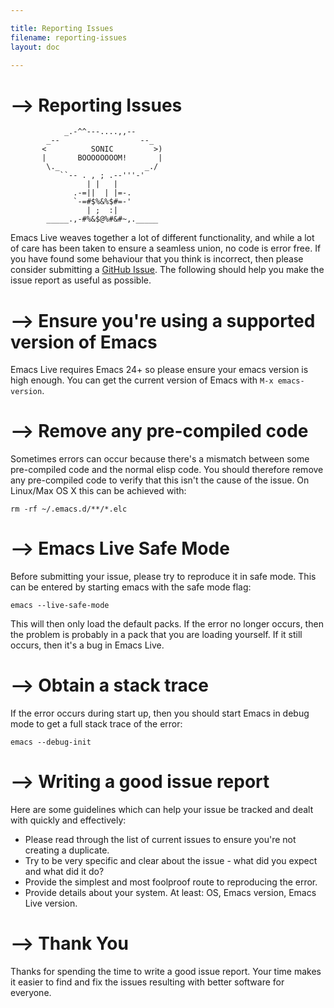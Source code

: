 ```yaml
---

title: Reporting Issues
filename: reporting-issues
layout: doc

---
```


# --> Reporting Issues

                _.-^^---....,,--
            _--                  --_
           <          SONIC         >)
           |       BOOOOOOOOM!       |
            \._                   _./
               ``-- . , ; .--'''-'
                     | |   |
                  .-=||  | |=-.
                  `-=#$%&%$#=-'
                     | ;  :|
            _____.,-#%&$@%#&#~,._____

Emacs Live weaves together a lot of different functionality, and while a lot of care has been taken to ensure a seamless union, no code is error free. If you have found some behaviour that you think is incorrect, then please consider submitting a [GitHub Issue](https://github.com/overtone/emacs-live/issues). The following should help you make the issue report as useful as possible.

# --> Ensure you're using a supported version of Emacs

Emacs Live requires Emacs 24+ so please ensure your emacs version is high enough. You can get the current version of Emacs with `M-x emacs-version`.

# --> Remove any pre-compiled code

Sometimes errors can occur because there's a mismatch between some pre-compiled code and the normal elisp code. You should therefore remove any pre-compiled code to verify that this isn't the cause of the issue. On Linux/Max OS X this can be achieved with:

    rm -rf ~/.emacs.d/**/*.elc

# --> Emacs Live Safe Mode

Before submitting your issue, please try to reproduce it in safe mode. This can be entered by starting emacs with the safe mode flag:

    emacs --live-safe-mode

This will then only load the default packs. If the error no longer occurs, then the problem is probably in a pack that you are loading yourself. If it still occurs, then it's a bug in Emacs Live.

# --> Obtain a stack trace

If the error occurs during start up, then you should start Emacs in debug mode to get a full stack trace of the error:

    emacs --debug-init

# --> Writing a good issue report

Here are some guidelines which can help your issue be tracked and dealt with quickly and effectively:

* Please read through the list of current issues to ensure you're not creating a duplicate.
* Try to be very specific and clear about the issue - what did you expect and what did it do?
* Provide the simplest and most foolproof route to reproducing the error.
* Provide details about your system. At least: OS, Emacs version, Emacs Live version.

# --> Thank You

Thanks for spending the time to write a good issue report. Your time makes it easier to find and fix the issues resulting with better software for everyone.
